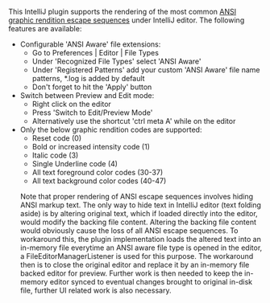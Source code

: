 This IntelliJ plugin supports the rendering of the most common <a href="https://en.wikipedia.org/wiki/ANSI_escape_code#graphics">ANSI graphic rendition escape sequences</a> under IntelliJ editor. The following features are available:
      <ul>
      <li>Configurable 'ANSI Aware' file extensions:
        <ul>
        <li>Go to Preferences | Editor | File Types</li>
        <li>Under 'Recognized File Types' select 'ANSI Aware'</li>
        <li>Under 'Registered Patterns' add your custom 'ANSI Aware' file name patterns, *.log is added by default</li>
        <li>Don't forget to hit the 'Apply' button</li>
        </ul></li>
      <li>Switch between Preview and Edit mode:
       <ul>
       <li>Right click on the editor</li>
       <li>Press 'Switch to Edit/Preview Mode'</li>
       <li>Alternatively use the shortcut 'ctrl meta A' while on the editor</li>
       </ul></li>
      <li>Only the below graphic rendition codes are supported:
        <ul>
        <li>Reset code (0)</li>
        <li>Bold or increased intensity code (1)</li>
        <li>Italic code (3)</li>
        <li>Single Underline code (4)</li>
        <li>All text foreground color codes (30-37)</li>
        <li>All text background color codes (40-47)</li>
        </ul>
      </li>

Note that proper rendering of ANSI escape sequences involves hiding ANSI markup text. The only way to hide text in IntelliJ editor (text folding aside) is by altering original text, which if loaded directly into the editor, would modify the backing file content. Altering the backing file content would obviously cause the loss of all ANSI escape sequences. To workaround this, the plugin implementation loads the altered text into an in-memory file everytime an ANSI aware file type is opened in the editor, a FileEditorManagerListener is used for this purpose. The workaround then is to close the original editor and replace it by an in-memory file backed editor for preview. Further work is then needed to keep the in-memory editor synced to eventual changes brought to original in-disk file, further UI related work is also necessary.
